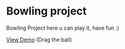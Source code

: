 # Bowling project 

Bowling Project here u can play it, have fun :)

[View Demo](http://SirMinis.github.io/GrafikaProjekt) (Drag the ball)
